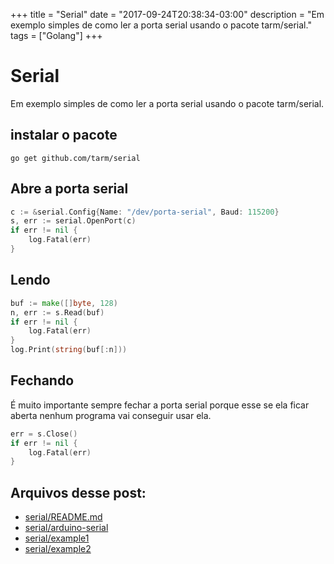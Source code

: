 +++
title = "Serial"
date = "2017-09-24T20:38:34-03:00"
description = "Em exemplo simples de como ler a porta serial usando o pacote tarm/serial."
tags = ["Golang"]
+++

# Serial

Em exemplo simples de como ler a porta serial usando o pacote tarm/serial.

## instalar o pacote

```
go get github.com/tarm/serial
```

## Abre a porta serial

```go
c := &serial.Config{Name: "/dev/porta-serial", Baud: 115200}
s, err := serial.OpenPort(c)
if err != nil {
	log.Fatal(err)
}
```

## Lendo

```go
buf := make([]byte, 128)
n, err := s.Read(buf)
if err != nil {
	log.Fatal(err)
}
log.Print(string(buf[:n]))
```

## Fechando

É muito importante sempre fechar a porta serial porque esse se ela ficar aberta nenhum programa vai conseguir usar ela.

```go
err = s.Close()
if err != nil {
	log.Fatal(err)
}
```

## Arquivos desse post:

- [serial/README.md](https://github.com/go-br/estudos/blob/master/serial/README.md)
- [serial/arduino-serial](https://github.com/go-br/estudos/blob/master/serial/arduino-serial)
- [serial/example1](https://github.com/go-br/estudos/blob/master/serial/example1)
- [serial/example2](https://github.com/go-br/estudos/blob/master/serial/example2)
